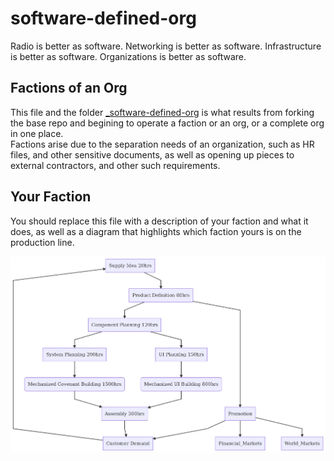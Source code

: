 # software-defined-org
Radio is better as software.  Networking is better as software. Infrastructure is better as software.  Organizations is better as software.

## Factions of an Org
This file and the folder [_software-defined-org](./_software-defined-org/README.md) is what results from forking the base repo and begining to operate a faction or an org, or a complete org in one place.  
Factions arise due to the separation needs of an organization, such as HR files, and other sensitive documents, as well as opening up pieces to external contractors, and other such requirements.

## Your Faction
You should replace this file with a description of your faction and what it does, as well as a diagram that highlights which faction yours is on the production line.

![Production Line](./_software-defined-org/img/production_line.png)
